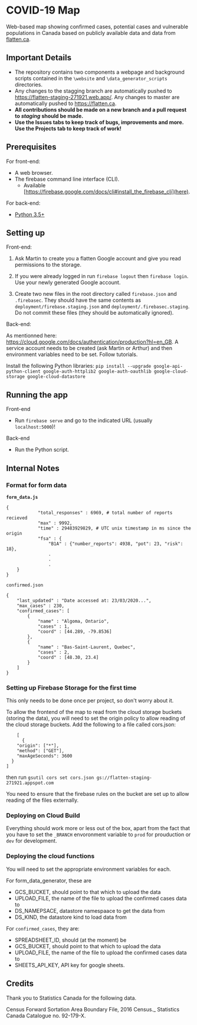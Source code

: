 # COVID-19 Map

Web-based map showing confirmed cases, potential cases and vulnerable populations in Canada based on publicly available data and data from [flatten.ca](flatten.ca).

## Important Details

- The repository contains two components a webpage and background scripts contained in the `\website` and `\data_generator_scripts` directories.
- Any changes to the stagging branch are automatically pushed to https://flatten-staging-271921.web.app/. Any changes to master are automatically pushed to https://flatten.ca.
- **All contributions should be made on a new branch and a pull request to *staging* should be made.**
- **Use  the Issues tabs to keep track of bugs, improvements and more. Use the Projects tab to keep track of work!**

## Prerequisites

For front-end:
- A web browser.
- The firebase command line interface (CLI).
  - Available [https://firebase.google.com/docs/cli#install_the_firebase_cli](here).

For back-end:
- [Python 3.5+](https://www.python.org/)

## Setting up

Front-end:

1. Ask Martin to create you a flatten Google account and give you read permissions to the storage.

2. If you were already logged in run `firebase logout` then `firebase login`. Use your newly generated Google account.

3. Create two new files in the root directory called `firebase.json` and `.firebasec`. They should have the same contents as `deployment/firebase.staging.json` and `deployment/.firebasec.staging`. Do not commit these files (they should be automatically ignored).

Back-end:

As mentionned here: https://cloud.google.com/docs/authentication/production?hl=en_GB. A service account needs to be created (ask Martin or Arthur) and then environment variables need to be set. Follow tutorials.

Install the following Python libraries: `pip install --upgrade google-api-python-client google-auth-httplib2 google-auth-oauthlib google-cloud-storage google-cloud-datastore`

## Running the app

Front-end

- Run `firebase serve` and go to the indicated URL (usually `localhost:5000`)!

Back-end

- Run the Python script.

## Internal Notes

### Format for form data

**`form_data.js`**

```
{
            "total_responses" : 6969, # total number of reports recieved
            "max" : 9992,
            "time" : 29483929829, # UTC unix timestamp in ms since the origin
            "fsa" : {
                "B1A" : {"number_reports": 4938, "pot": 23, "risk": 18},
                .
                .
                .
    }
} 
```
`confirmed.json`

```
{
    "last_updated" : "Date accessed at: 23/03/2020...",
    "max_cases" : 230,
    "confirmed_cases": [
        {
            "name" : "Algoma, Ontario",
            "cases" : 1,
            "coord" : [44.289, -79.8536]
        },
        {
            "name" : "Bas-Saint-Laurent, Quebec",
            "cases" : 2,
            "coord" : [48.30, 23.4]
        }
    ]
}
```


### Setting up Firebase Storage for the first time

This only needs to be done once per project, so don't worry about it.

To allow the frontend of the map to read from the cloud storage buckets (storing the data), you will need to set the origin policy to allow reading of the cloud storage buckets. Add the following to a file called cors.json:
```
    [
      {
    "origin": ["*"],
    "method": ["GET"],
    "maxAgeSeconds": 3600
  }
]
```
then run 
```gsutil cors set cors.json gs://flatten-staging-271921.appspot.com```

You need to ensure that the firebase rules on the bucket are set up to allow reading of the files externally.


### Deploying on Cloud Build

Everything should work more or less out of the box, apart from the fact that you have to set the `_BRANCH` envoronment variable to `prod` for prouduction or `dev` for development.


### Deploying the cloud functions

You will need to set the appropriate environment variables for each.

For form_data_generator, these are
* GCS_BUCKET, should point to that which to upload the data
* UPLOAD_FILE, the name of the file to upload the confirmed cases data to
* DS_NAMEPSACE, datastore namespaace to get the data from
* DS_KIND, the datastore kind to load data from

For `confirmed_cases`, they are:
* SPREADSHEET_ID, should (at the moment) be 
* GCS_BUCKET, should point to that which to upload the data
* UPLOAD_FILE, the name of the file to upload the confirmed cases data to
* SHEETS_API_KEY, API key for google sheets.

## Credits

Thank you to Statistics Canada for the following data.

Census Forward Sortation Area Boundary File, 2016 Census._ Statistics Canada Catalogue no. 92-179-X.
